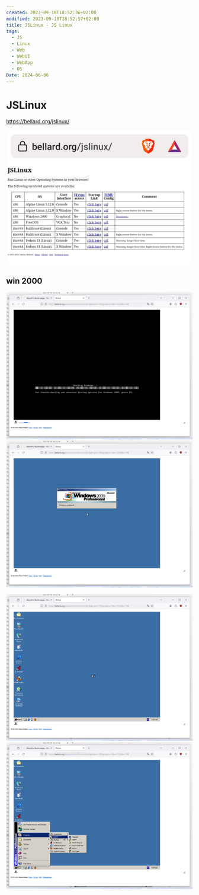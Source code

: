 ```yaml
---
created: 2023-09-18T18:52:36+02:00
modified: 2023-09-18T18:52:57+02:00
title: JSLinux - JS Linux
tags:
  - JS
  - Linux
  - Web
  - WebUI
  - WebApp
  - OS
Date: 2024-06-06
---
```


# JSLinux

https://bellard.org/jslinux/

![Image](../_asset/2023-09-18-18-52-36_image_1.jpg)
## win 2000 

![](../_asset/2023-09-18-18-52-36_image_2.png)
![](../_asset/2023-09-18-18-52-36_image_3.png)

![](../_asset/2023-09-18-18-52-36_image_4.png)
![](../_asset/2023-09-18-18-52-36_image_5.png)
